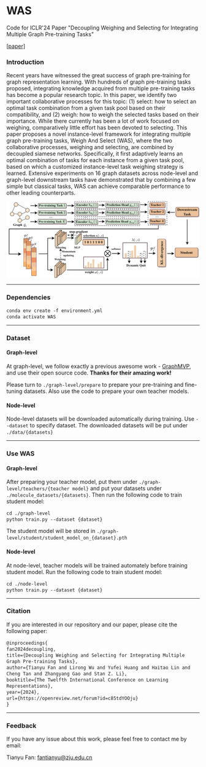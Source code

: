 # WAS
Code for ICLR'24 Paper "Decoupling Weighing and Selecting for Integrating Multiple Graph Pre-training Tasks" 

[[paper]](https://openreview.net/forum?id=c85tdYOOju)


### Introduction
Recent years have witnessed the great success of graph pre-training for graph representation learning. With hundreds of graph pre-training tasks proposed, integrating knowledge acquired from multiple pre-training tasks has become a popular research topic. In this paper, we identify two important collaborative processes for this topic: (1) select: how to select an optimal task combination from a given task pool based on their compatibility, and (2) weigh: how to weigh the selected tasks based on their importance. While there currently has been a lot of work focused on weighing, comparatively little effort has been devoted to selecting. This paper proposes a novel instance-level framework for integrating multiple graph pre-training tasks,
Weigh And Select (WAS), where the two collaborative processes, weighing and selecting, are combined by decoupled siamese networks. Specifically, it first adaptively learns an optimal combination of tasks for each instance from a given task pool, based on which a customized instance-level task weighing strategy is learned. Extensive experiments on 16 graph datasets across node-level and graph-level downstream tasks have demonstrated that by combining a few simple but classical tasks, WAS can achieve comparable performance to other leading counterparts.

<p align="center">
  <img src='./figure/framework.png' width="800">
</p>

---

### Dependencies
```
conda env create -f environment.yml
conda activate WAS
```

---

### Dataset
#### Graph-level

At graph-level, we follow exactly a previous awesome work - [GraphMVP](https://chao1224.github.io/GraphMVP), and use their open source code. **Thanks for their amazing work!**

Please turn to `./graph-level/prepare` to prepare your pre-training and fine-tuning datasets. Also use the code to prepare your own teacher models.

#### Node-level

Node-level datasets will be downloaded automatically during training. Use `--dataset` to specify dataset.
The downloaded datasets will be put under  `./data/{datasets}`

---
### Use WAS
#### Graph-level
After preparing your teacher model, put them under `./graph-level/teachers/{teacher model}` and put your datasets under `./molecule_datasets/{datasets}`.
Then run the following code to train student model:
```
cd ./graph-level
python train.py --dataset {dataset}
```

The student model will be stored in `./graph-level/student/student_model_on_{dataset}.pth`

#### Node-level
At node-level, teacher models will be trained automately before training student model.
Run the following code to train student model:
```
cd ./node-level
python train.py --dataset {dataset}
```


---
### Citation
If you are interested in our repository and our paper, please cite the following paper:

```
@inproceedings{
fan2024decoupling,
title={Decoupling Weighing and Selecting for Integrating Multiple Graph Pre-training Tasks},
author={Tianyu Fan and Lirong Wu and Yufei Huang and Haitao Lin and Cheng Tan and Zhangyang Gao and Stan Z. Li},
booktitle={The Twelfth International Conference on Learning Representations},
year={2024},
url={https://openreview.net/forum?id=c85tdYOOju}
}
```

---
### Feedback
If you have any issue about this work, please feel free to contact me by email:

Tianyu Fan: fantianyu@zju.edu.cn
